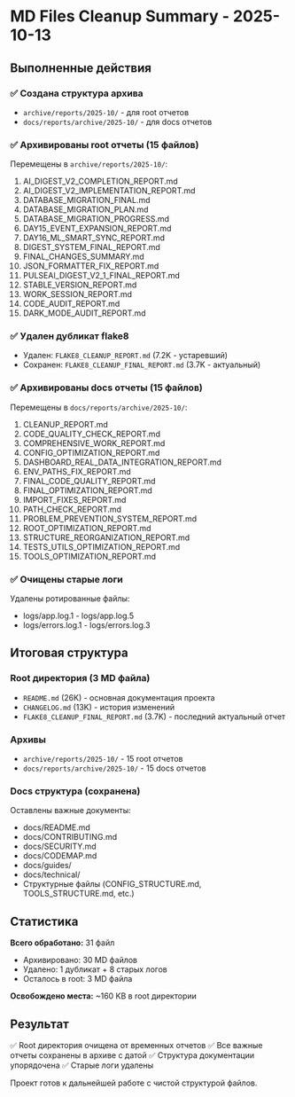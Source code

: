 # MD Files Cleanup Summary - 2025-10-13

## Выполненные действия

### ✅ Создана структура архива
- `archive/reports/2025-10/` - для root отчетов
- `docs/reports/archive/2025-10/` - для docs отчетов

### ✅ Архивированы root отчеты (15 файлов)
Перемещены в `archive/reports/2025-10/`:
1. AI_DIGEST_V2_COMPLETION_REPORT.md
2. AI_DIGEST_V2_IMPLEMENTATION_REPORT.md
3. DATABASE_MIGRATION_FINAL.md
4. DATABASE_MIGRATION_PLAN.md
5. DATABASE_MIGRATION_PROGRESS.md
6. DAY15_EVENT_EXPANSION_REPORT.md
7. DAY16_ML_SMART_SYNC_REPORT.md
8. DIGEST_SYSTEM_FINAL_REPORT.md
9. FINAL_CHANGES_SUMMARY.md
10. JSON_FORMATTER_FIX_REPORT.md
11. PULSEAI_DIGEST_V2_1_FINAL_REPORT.md
12. STABLE_VERSION_REPORT.md
13. WORK_SESSION_REPORT.md
14. CODE_AUDIT_REPORT.md
15. DARK_MODE_AUDIT_REPORT.md

### ✅ Удален дубликат flake8
- Удален: `FLAKE8_CLEANUP_REPORT.md` (7.2K - устаревший)
- Сохранен: `FLAKE8_CLEANUP_FINAL_REPORT.md` (3.7K - актуальный)

### ✅ Архивированы docs отчеты (15 файлов)
Перемещены в `docs/reports/archive/2025-10/`:
1. CLEANUP_REPORT.md
2. CODE_QUALITY_CHECK_REPORT.md
3. COMPREHENSIVE_WORK_REPORT.md
4. CONFIG_OPTIMIZATION_REPORT.md
5. DASHBOARD_REAL_DATA_INTEGRATION_REPORT.md
6. ENV_PATHS_FIX_REPORT.md
7. FINAL_CODE_QUALITY_REPORT.md
8. FINAL_OPTIMIZATION_REPORT.md
9. IMPORT_FIXES_REPORT.md
10. PATH_CHECK_REPORT.md
11. PROBLEM_PREVENTION_SYSTEM_REPORT.md
12. ROOT_OPTIMIZATION_REPORT.md
13. STRUCTURE_REORGANIZATION_REPORT.md
14. TESTS_UTILS_OPTIMIZATION_REPORT.md
15. TOOLS_OPTIMIZATION_REPORT.md

### ✅ Очищены старые логи
Удалены ротированные файлы:
- logs/app.log.1 - logs/app.log.5
- logs/errors.log.1 - logs/errors.log.3

## Итоговая структура

### Root директория (3 MD файла)
- `README.md` (26K) - основная документация проекта
- `CHANGELOG.md` (13K) - история изменений
- `FLAKE8_CLEANUP_FINAL_REPORT.md` (3.7K) - последний актуальный отчет

### Архивы
- `archive/reports/2025-10/` - 15 root отчетов
- `docs/reports/archive/2025-10/` - 15 docs отчетов

### Docs структура (сохранена)
Оставлены важные документы:
- docs/README.md
- docs/CONTRIBUTING.md
- docs/SECURITY.md
- docs/CODEMAP.md
- docs/guides/
- docs/technical/
- Структурные файлы (CONFIG_STRUCTURE.md, TOOLS_STRUCTURE.md, etc.)

## Статистика

**Всего обработано:** 31 файл
- Архивировано: 30 MD файлов
- Удалено: 1 дубликат + 8 старых логов
- Осталось в root: 3 MD файла

**Освобождено места:** ~160 KB в root директории

## Результат

✅ Root директория очищена от временных отчетов
✅ Все важные отчеты сохранены в архиве с датой
✅ Структура документации упорядочена
✅ Старые логи удалены

Проект готов к дальнейшей работе с чистой структурой файлов.

